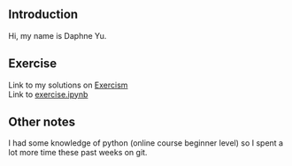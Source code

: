 ## Introduction
Hi, my name is Daphne Yu.  

## Exercise
Link to my solutions on [Exercism](https://exercism.org/tracks/python/exercises/making-the-grade/solutions/10331333)  
Link to [exercise.ipynb](https://github.com/10331333/datasci_223/blob/main/exercises/1-foundations/exercise.ipynb)

## Other notes
I had some knowledge of python (online course beginner level) so I spent a lot more time these past weeks on git. 
